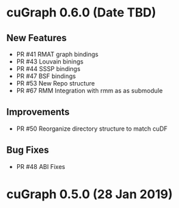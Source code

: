 
# cuGraph 0.6.0 (Date TBD)

## New Features

- PR #41 RMAT graph bindings
- PR #43 Louvain binings
- PR #44 SSSP bindings
- PR #47 BSF bindings
- PR #53 New Repo structure
- PR #67 RMM Integration with rmm as as submodule

## Improvements

- PR #50 Reorganize directory structure to match cuDF

## Bug Fixes

- PR #48 ABI Fixes


# cuGraph 0.5.0 (28 Jan 2019)


